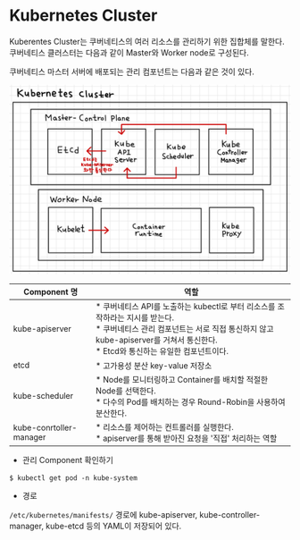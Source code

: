# Kubernetes Cluster

Kuberentes Cluster는 쿠버네티스의 여러 리소스를 관리하기 위한 집합체를 말한다.  
쿠버네티스 클러스터는 다음과 같이 Master와 Worker node로 구성된다.

쿠버네티스 마스터 서버에 배포되는 관리 컴포넌트는 다음과 같은 것이 있다.

![](/STEP1-core-concepts-of-k8s/images/00-cluster-1.png)

| Component 명 | 역할 |
| --- | --- |
| kube-apiserver | * 쿠버네티스 API를 노출하는 kubectl로 부터 리소스를 조작하라는 지시를 받는다. <br/>* 쿠버네티스 관리 컴포넌트는 서로 직접 통신하지 않고 kube-apiserver를 거쳐서 통신한다. <br/>* Etcd와 통신하는 유일한 컴포넌트이다.|
| etcd | * 고가용성 분산 key-value 저장소 |
| kube-scheduler | * Node를 모니터링하고 Container를 배치할 적절한 Node를 선택한다. <br/>* 다수의 Pod를 배치하는 경우 Round-Robin을 사용하여 분산한다. |
| kube-conrtoller-manager | * 리소스를 제어하는 컨트롤러를 실행한다. <br/>* apiserver를 통해 받아진 요청을 '직접' 처리하는 역할 |


* 관리 Component 확인하기
```
$ kubectl get pod -n kube-system
```

* 경로

`/etc/kubernetes/manifests/` 경로에 kube-apiserver, kube-controller-manager, kube-etcd 등의 YAML이 저장되어 있다.